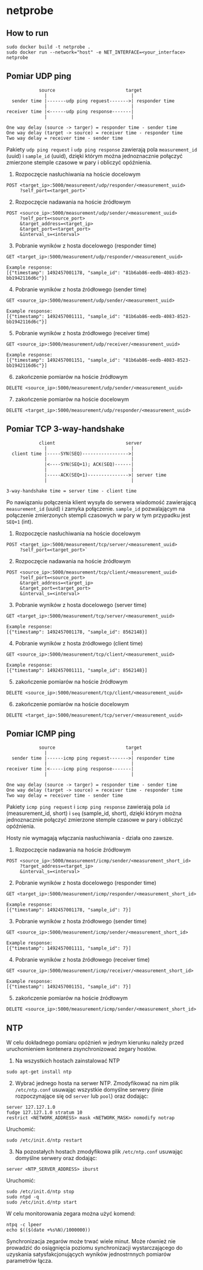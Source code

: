 # netprobe

## How to run

```
sudo docker build -t netprobe .
sudo docker run --network="host" -e NET_INTERFACE=<your_interface> netprobe
```


## Pomiar UDP ping
```
            source                          target 
              |                               |
  sender time |-------udp ping reguest------->| responder time
              |                               |
receiver time |<------udp ping response-------|
              |                               |
              
One way delay (source -> targer) = responder time - sender time
One way delay (target -> source) = receiver time - responder time
Two way delay = receiver time - sender time
```
Pakiety `udp ping request` i `udp ping response` zawierają pola `measurement_id` (uuid) i `sample_id` (uuid), 
dzięki którym można jednoznacznie połączyć zmierzone stemple czasowe w pary i obliczyć opóźnienia.


1) Rozpoczęcie nasłuchiwania na hoście docelowym
```
POST <target_ip>:5000/measurement/udp/responder/<measurement_uuid>
     ?self_port=<target_port>`
```
2) Rozpoczęcie nadawania na hoście źródłowym
```
POST <source_ip>:5000/measurement/udp/sender/<measurement_uuid>
     ?self_port=<source_port>
     &target_address=<target_ip>
     &target_port=<target_port>
     &interval_s=<interval>
```

3) Pobranie wyników z hosta docelowego (responder time)
```
GET <target_ip>:5000/measurement/udp/responder/<measurement_uuid>

Example response:
[{"timestamp": 1492457001178, "sample_id": "81b6ab86-eedb-4083-8523-bb1942116d6c"}]
```

4) Pobranie wyników z hosta źródłowego (sender time)
```
GET <source_ip>:5000/measurement/udp/sender/<measurement_uuid>

Example response:
[{"timestamp": 1492457001111, "sample_id": "81b6ab86-eedb-4083-8523-bb1942116d6c"}]
```

5) Pobranie wyników z hosta źródłowego (receiver time)
```
GET <source_ip>:5000/measurement/udp/receiver/<measurement_uuid>

Example response:
[{"timestamp": 1492457001151, "sample_id": "81b6ab86-eedb-4083-8523-bb1942116d6c"}]
```

6) zakończenie pomiarów na hoście źródłowym
```
DELETE <source_ip>:5000/measurement/udp/sender/<measurement_uuid>
```

7) zakończenie pomiarów na hoście docelowym
```
DELETE <target_ip>:5000/measurement/udp/responder/<measurement_uuid>
```


## Pomiar TCP 3-way-handshake
```
            client                          server 
              |                               |
  client time |-----SYN(SEQ)----------------->| 
              |                               |
              |<----SYN(SEQ+1); ACK(SEQ)------|
              |                               |
              |-----ACK(SEQ+1)--------------->| server time
              |                               |
              
3-way-handshake time = server time - client time
```
Po nawiązaniu połączenia klient wysyła do serwera wiadomość zawierającą `measurement_id` (uuid) i zamyka połączenie. 
`sample_id` pozwalającym na połączenie zmierzonych stempli czasowych w pary w tym przypadku jest `SEQ+1` (int).


1) Rozpoczęcie nasłuchiwania na hoście docelowym
```
POST <target_ip>:5000/measurement/tcp/server/<measurement_uuid>
     ?self_port=<target_port>`
```
2) Rozpoczęcie nadawania na hoście źródłowym
```
POST <source_ip>:5000/measurement/tcp/client/<measurement_uuid>
     ?self_port=<source_port>
     &target_address=<target_ip>
     &target_port=<target_port>
     &interval_s=<interval>
```

3) Pobranie wyników z hosta docelowego (server time)
```
GET <target_ip>:5000/measurement/tcp/server/<measurement_uuid>

Example response:
[{"timestamp": 1492457001178, "sample_id": 8562148}]
```

4) Pobranie wyników z hosta źródłowego (client time)
```
GET <source_ip>:5000/measurement/tcp/client/<measurement_uuid>

Example response:
[{"timestamp": 1492457001111, "sample_id": 8562148}]
```

5) zakończenie pomiarów na hoście źródłowym
```
DELETE <source_ip>:5000/measurement/tcp/client/<measurement_uuid>
```

6) zakończenie pomiarów na hoście docelowym
```
DELETE <target_ip>:5000/measurement/tcp/server/<measurement_uuid>
```


## Pomiar ICMP ping
```
            source                          target 
              |                               |
  sender time |------icmp ping reguest------->| responder time
              |                               |
receiver time |<-----icmp ping response-------|
              |                               |
              
One way delay (source -> targer) = responder time - sender time
One way delay (target -> source) = receiver time - responder time
Two way delay = receiver time - sender time
```
Pakiety `icmp ping request` i `icmp ping response` zawierają pola `id` (measurement_id, short) i `seq` (sample_id, short), 
dzięki którym można jednoznacznie połączyć zmierzone stemple czasowe w pary i obliczyć opóźnienia.

Hosty nie wymagają włączania nasłuchiwania - działa ono zawsze.

1) Rozpoczęcie nadawania na hoście źródłowym
```
POST <source_ip>:5000/measurement/icmp/sender/<measurement_short_id>
     ?target_address=<target_ip>
     &interval_s=<interval>
```

2) Pobranie wyników z hosta docelowego (responder time)
```
GET <target_ip>:5000/measurement/icmp/responder/<measurement_short_id>

Example response:
[{"timestamp": 1492457001178, "sample_id": 7}]
```

3) Pobranie wyników z hosta źródłowego (sender time)
```
GET <source_ip>:5000/measurement/icmp/sender/<measurement_short_id>

Example response:
[{"timestamp": 1492457001111, "sample_id": 7}]
```

4) Pobranie wyników z hosta źródłowego (receiver time)
```
GET <source_ip>:5000/measurement/icmp/receiver/<measurement_short_id>

Example response:
[{"timestamp": 1492457001151, "sample_id": 7}]
```

5) zakończenie pomiarów na hoście źródłowym
```
DELETE <source_ip>:5000/measurement/icmp/sender/<measurement_short_id>
```

## NTP
W celu dokładnego pomiaru opóżnień w jednym kierunku należy przed uruchomieniem kontenera zsynchronizować zegary hostów.
1) Na wszystkich hostach zainstalować NTP
```
sudo apt-get install ntp
```

2) Wybrać jednego hosta na serwer NTP. Zmodyfikować na nim plik `/etc/ntp.conf` usuwając wszystkie domyślne serwery (linie rozpoczynające się od `server` lub `pool`) oraz dodając:
```
server 127.127.1.0
fudge 127.127.1.0 stratum 10
restrict <NETWORK_ADDRESS> mask <NETWORK_MASK> nomodify notrap
```
Uruchomić:
```
sudo /etc/init.d/ntp restart
```

3) Na pozostałych hostach zmodyfikowa plik `/etc/ntp.conf` usuwając domyślne serwery oraz dodając:
```
server <NTP_SERVER_ADDRESS> iburst
```
Uruchomić:
```
sudo /etc/init.d/ntp stop
sudo ntpd -q
sudo /etc/init.d/ntp start
```
W celu monitorowania zegara można użyć komend:
```
ntpq -c lpeer
echo $(($(date +%s%N)/1000000))
```
Synchronizacja zegarów może trwać wiele minut. Może również nie prowadzić do osiągnięcia poziomu synchronizacji wystarczającego do uzyskania satysfakcjonujących wyników jednostrnnych pomiarów parametrów łącza.
